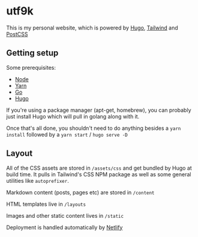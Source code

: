 # utf9k

This is my personal website, which is powered by [Hugo](https://gohugo.io/), [Tailwind](https://tailwindcss.com/) and [PostCSS](https://postcss.org/)

## Getting setup

Some prerequisites:

* [Node](https://nodejs.org/en/download/)
* [Yarn](https://yarnpkg.com/getting-started/install)
* [Go](https://golang.org/doc/install)
* [Hugo](https://gohugo.io/getting-started/quick-start/)

If you're using a package manager (apt-get, homebrew), you can probably just install Hugo which will pull in golang along with it.

Once that's all done, you shouldn't need to do anything besides a `yarn install` followed by a `yarn start` / `hugo serve -D`

## Layout

All of the CSS assets are stored in `/assets/css` and get bundled by Hugo at build time. It pulls in Tailwind's CSS NPM package as well as some general utilities like `autoprefixer`.

Markdown content (posts, pages etc) are stored in `/content`

HTML templates live in `/layouts`

Images and other static content lives in `/static`

Deployment is handled automatically by [Netlify](https://www.netlify.com/)
